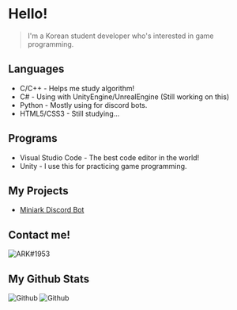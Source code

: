 # Hello!
> I'm a Korean student developer who's interested in game programming.

## Languages
* C/C++ - Helps me study algorithm!
* C# - Using with UnityEngine/UnrealEngine (Still working on this)
* Python - Mostly using for discord bots.
* HTML5/CSS3 - Still studying...

## Programs
* Visual Studio Code - The best code editor in the world!
* Unity - I use this for practicing game programming.

## My Projects
- [Miniark Discord Bot](https://discord.com/api/oauth2/authorize?client_id=774280026958331905&permissions=1610477014&scope=bot)

## Contact me!
![ARK#1953](https://img.shields.io/badge/-%EB%AA%A8%EB%A9%94MoMe%EF%BC%830500-7289da?logo=Discord&logoColor=white)

## My Github Stats
![Github](https://github-readme-stats.vercel.app/api?username=wasans123&show_icons=true&theme=radical&include_all_commits=true&count_private=true) ![Github](https://github-readme-stats.vercel.app/api/top-langs/?username=wasans123&show_icons=true&theme=radical&include_all_commits=true&count_private=true)